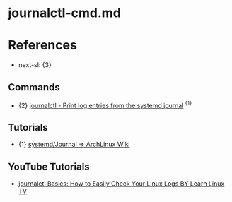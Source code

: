 # journalctl-cmd.md

# References

* next-sl: {3}

## Commands

* {2} [journalctl - Print log entries from the systemd journal](https://man.archlinux.org/man/journalctl.1.en) <sup>{1}</sup>

## Tutorials

* {1} [systemd/Journal => ArchLinux Wiki](https://wiki.archlinux.org/title/Systemd/Journal)

## YouTube Tutorials

* [journalctl Basics: How to Easily Check Your Linux Logs BY Learn Linux TV](https://www.youtube.com/watch?v=0dG3vUYt7Uk)
